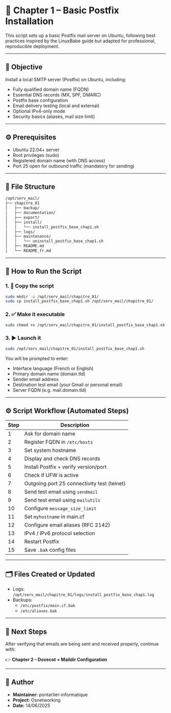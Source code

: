# 📘 Chapter 1 – Basic Postfix Installation

This script sets up a basic Postfix mail server on Ubuntu, following best practices inspired by the LinuxBabe guide but adapted for professional, reproducible deployment.

---

## 🎯 Objective

Install a local SMTP server (Postfix) on Ubuntu, including:

- Fully qualified domain name (FQDN)
- Essential DNS records (MX, SPF, DMARC)
- Postfix base configuration
- Email delivery testing (local and external)
- Optional IPv4-only mode
- Security basics (aliases, mail size limit)

---

## ⚙️ Prerequisites

- Ubuntu 22.04+ server
- Root privileges (sudo)
- Registered domain name (with DNS access)
- Port 25 open for outbound traffic (mandatory for sending)

---

## 🧱 File Structure

```bash
/opt/serv_mail/
├── chapitre_01
│   ├── backup/
│   ├── documentation/
│   ├── export/
│   ├── install/
│   │   └── install_postfix_base_chap1.sh
│   ├── logs/
│   ├── maintenance/
│   │   └── uninstall_postfix_base_chap1.sh
│   ├── README.md
│   └── README_fr.md
```

---

## 🚀 How to Run the Script

### 1. 📁 Copy the script

```bash
sudo mkdir -p /opt/serv_mail/chapitre_01/
sudo cp install_postfix_base_chap1.sh /opt/serv_mail/chapitre_01/
```

### 2. ✅ Make it executable

```bash
sudo chmod +x /opt/serv_mail/chapitre_01/install_postfix_base_chap1.sh
```

### 3. ▶️ Launch it

```bash
sudo /opt/serv_mail/chapitre_01/install_postfix_base_chap1.sh
```

You will be prompted to enter:

- Interface language (French or English)
- Primary domain name (domain.tld)
- Sender email address
- Destination test email (your Gmail or personal email)
- Server FQDN (e.g. mail.domain.tld)

---

## ⚙️ Script Workflow (Automated Steps)

| Step | Description |
|------|-------------|
| 1    | Ask for domain name |
| 2    | Register FQDN in `/etc/hosts` |
| 3    | Set system hostname |
| 4    | Display and check DNS records |
| 5    | Install Postfix + verify version/port |
| 6    | Check if UFW is active |
| 7    | Outgoing port 25 connectivity test (telnet) |
| 8    | Send test email using `sendmail` |
| 9    | Send test email using `mailutils` |
| 10   | Configure `message_size_limit` |
| 11   | Set `myhostname` in main.cf |
| 12   | Configure email aliases (RFC 2142) |
| 13   | IPv4 / IPv6 protocol selection |
| 14   | Restart Postfix |
| 15   | Save `.bak` config files |

---

## 🗂️ Files Created or Updated

- Logs: `/opt/serv_mail/chapitre_01/logs/install_postfix_base_chap1.log`
- Backups:
  - `/etc/postfix/main.cf.bak`
  - `/etc/aliases.bak`

---

## 🧩 Next Steps

After verifying that emails are being sent and received properly, continue with:

👉 **Chapter 2 – Dovecot + Maildir Configuration**

---

## 👤 Author

- **Maintainer:** pontarlier-informatique  
- **Project:** Osnetworking  
- **Date:** 14/06/2025
